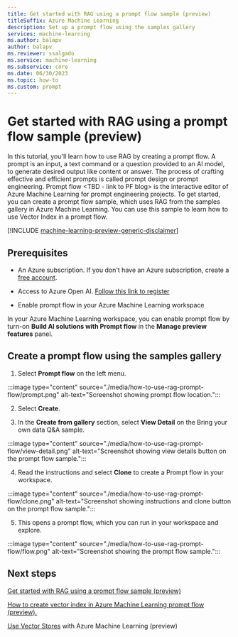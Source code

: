 ```yaml
---
title: Get started with RAG using a prompt flow sample (preview)
titleSuffix: Azure Machine Learning
description: Set up a prompt flow using the samples gallery
services: machine-learning
ms.author: balapv
author: balapv
ms.reviewer: ssalgado
ms.service: machine-learning
ms.subservice: core
ms.date: 06/30/2023
ms.topic: how-to
ms.custom: prompt
---
```


# Get started with RAG using a prompt flow sample (preview)

In this tutorial, you'll learn how to use RAG by creating a prompt flow. A prompt is an input, a text command or a question provided to an AI model, to generate desired output like content or answer. The process of crafting effective and efficient prompts is called prompt design or prompt engineering. Prompt flow <TBD - link to PF blog> is the interactive editor of Azure Machine Learning for prompt engineering projects. To get started, you can create a prompt flow sample, which uses RAG from the samples gallery in Azure Machine Learning. You can use this sample to learn how to use Vector Index in a prompt flow. 

[!INCLUDE [machine-learning-preview-generic-disclaimer](../../includes/machine-learning-preview-generic-disclaimer.md)]


## Prerequisites

* An Azure subscription. If you don't have an Azure subscription, create a [free account](https://azure.microsoft.com/free/).

* Access to Azure Open AI. [Follow this link to register](../cognitive-services/openai/limited-access#registration-process)

* Enable prompt flow in your Azure Machine Learning workspace

In your Azure Machine Learning workspace, you can enable prompt flow by turn-on **Build AI solutions with Prompt flow** in the **Manage preview features** panel.


## Create a prompt flow using the samples gallery

1.  Select **Prompt flow** on the left menu.

:::image type="content" source="./media/how-to-use-rag-prompt-flow/prompt.png" alt-text="Screenshot showing prompt flow location.":::

2.  Select **Create**.

3. In the **Create from gallery** section, select **View Detail** on the Bring your own data Q&A sample.

:::image type="content" source="./media/how-to-use-rag-prompt-flow/view-detail.png" alt-text="Screenshot showing view details button on the prompt flow sample.":::

4. Read the instructions and select **Clone** to create a Prompt flow in your workspace.

:::image type="content" source="./media/how-to-use-rag-prompt-flow/clone.png" alt-text="Screenshot showing instructions and clone button on the prompt flow sample.":::

5. This opens a prompt flow, which you can run in your workspace and explore.

:::image type="content" source="./media/how-to-use-rag-prompt-flow/flow.png" alt-text="Screenshot showing the prompt flow sample.":::


## Next steps

[Get started with RAG using a prompt flow sample (preview)](how-to-use-pipelines-prompt-flow.md)

[How to create vector index in Azure Machine Learning prompt flow (preview).](how-to-create-vector-index.md)

[Use Vector Stores](concept-vector-stores.md) with Azure Machine Learning (preview)
